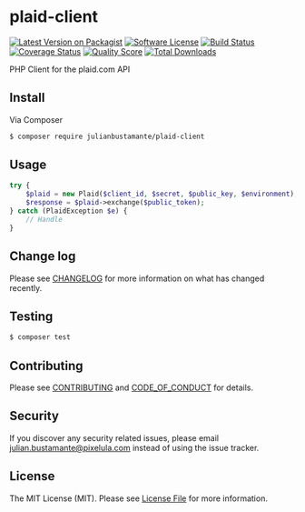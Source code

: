 # plaid-client

[![Latest Version on Packagist][ico-version]][link-packagist]
[![Software License][ico-license]](LICENSE.md)
[![Build Status][ico-travis]][link-travis]
[![Coverage Status][ico-scrutinizer]][link-scrutinizer]
[![Quality Score][ico-code-quality]][link-code-quality]
[![Total Downloads][ico-downloads]][link-downloads]

PHP Client for the plaid.com API

## Install

Via Composer

``` bash
$ composer require julianbustamante/plaid-client
```

## Usage

``` php
try {
    $plaid = new Plaid($client_id, $secret, $public_key, $environment);
    $response = $plaid->exchange($public_token);
} catch (PlaidException $e) {
    // Handle
}
```

## Change log

Please see [CHANGELOG](CHANGELOG.md) for more information on what has changed recently.

## Testing

``` bash
$ composer test
```

## Contributing

Please see [CONTRIBUTING](CONTRIBUTING.md) and [CODE_OF_CONDUCT](CODE_OF_CONDUCT.md) for details.

## Security

If you discover any security related issues, please email julian.bustamante@pixelula.com instead of using the issue tracker.

## License

The MIT License (MIT). Please see [License File](LICENSE.md) for more information.

[ico-version]: https://img.shields.io/packagist/v/julianbustamante/plaid-client.svg?style=flat-square
[ico-license]: https://img.shields.io/badge/license-MIT-brightgreen.svg?style=flat-square
[ico-travis]: https://img.shields.io/travis/julianbustamante/plaid-client/master.svg?style=flat-square
[ico-scrutinizer]: https://img.shields.io/scrutinizer/coverage/g/julianbustamante/plaid-client.svg?style=flat-square
[ico-code-quality]: https://img.shields.io/scrutinizer/g/julianbustamante/plaid-client.svg?style=flat-square
[ico-downloads]: https://img.shields.io/packagist/dt/julianbustamante/plaid-client.svg?style=flat-square

[link-packagist]: https://packagist.org/packages/julianbustamante/plaid-client
[link-travis]: https://travis-ci.org/julianbustamante/plaid-client
[link-scrutinizer]: https://scrutinizer-ci.com/g/julianbustamante/plaid-client/code-structure
[link-code-quality]: https://scrutinizer-ci.com/g/julianbustamante/plaid-client
[link-downloads]: https://packagist.org/packages/julianbustamante/plaid-client
[link-author]: https://github.com/julianbustamante
[link-contributors]: ../../contributors
